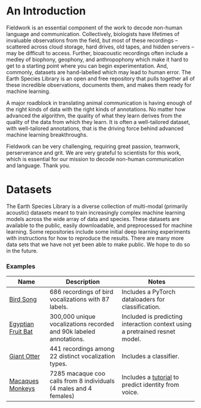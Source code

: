 # An Introduction

Fieldwork is an essential component of the work to decode non-human language and communication.  Collectively, biologists have lifetimes of invaluable observations from the field, but most of these recordings – scattered across cloud storage, hard drives, old tapes, and hidden servers – may be difficult to access. Further, bioacoustic recordings often include a medley of biophony, geophony, and anthropophony which make it hard to get to a starting point where you can begin experimentation. And, commonly, datasets are hand-labelled which may lead to human error. The Earth Species Library is an open and free repository that pulls together all of these incredible observations, documents them, and makes them ready for machine learning.   

A major roadblock in translating animal communication is having enough of the right kinds of data with the right kinds of annotations. No matter how advanced the algorithm, the quality of what they learn derives from the quality of the data from which they learn. It is often a well-tailored dataset, with well-tailored annotations, that is the driving force behind advanced machine learning breakthroughs. 

Fieldwork can be very challenging, requiring great passion, teamwork, perserverance and grit. We are very grateful to scientists for this work, which is essential for our mission to decode non-human communication and language. Thank you.

# Datasets

The Earth Species Library is a diverse collection of multi-modal (primarily acoustic) datasets meant to train increasingly complex machine learning models across the wide array of data and species.  These datasets are available to the public, easily downloadable, and preprocessed for machine learning. Some repositories include some initial deep learning experiments with instructions for how to reproduce the results. There are many more data sets that we have not yet been able to make public. We hope to do so in the future.

### Examples 

| Name  | Description | Notes |
| ------------- | ------------- | ------------ |
| [Bird Song](https://github.com/earthspecies/library/tree/main/bird_songs) | 686 recordings of bird vocalizations with 87 labels. | Includes a PyTorch dataloaders for classification.  |
| [Egyptian Fruit Bat](https://github.com/earthspecies/library/tree/main/egyptian_fruit_bat)  | 300,000 unique vocalizations recorded and 90k labeled annotations.  | Included is predicting interaction context using a pretrained resnet model. |
| [Giant Otter](https://github.com/earthspecies/library/tree/main/giant_otter) | 441 recordings among 22 distinct vocalization types. | Includes a classifier. |
| [Macaques Monkeys](https://github.com/earthspecies/library/tree/main/macaques) | 7285 macaque coo calls from 8 individuals (4 males and 4 females) | Includes a [tutorial](https://github.com/earthspecies/open_collaboration_on_audio_classification) to predict identity from voice. |
